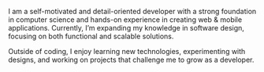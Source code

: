 I am a self-motivated and detail-oriented developer with a strong foundation in computer science and hands-on experience in creating web & mobile applications. Currently, I’m expanding my knowledge in software design, focusing on both functional and scalable solutions. 

Outside of coding, I enjoy learning new technologies, experimenting with designs, and working on projects that challenge me to grow as a developer.
